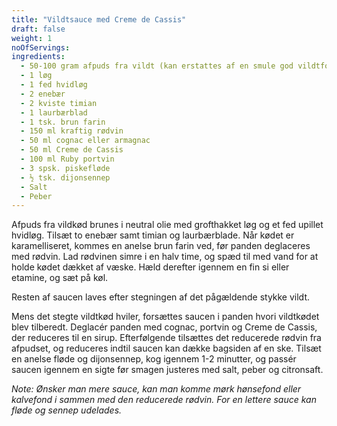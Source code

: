 ```yaml
---
title: "Vildtsauce med Creme de Cassis"
draft: false
weight: 1
noOfServings: 
ingredients:
  - 50-100 gram afpuds fra vildt (kan erstattes af en smule god vildtfond)
  - 1 løg
  - 1 fed hvidløg
  - 2 enebær
  - 2 kviste timian
  - 1 laurbærblad
  - 1 tsk. brun farin
  - 150 ml kraftig rødvin
  - 50 ml cognac eller armagnac
  - 50 ml Creme de Cassis
  - 100 ml Ruby portvin
  - 3 spsk. piskefløde
  - ½ tsk. dijonsennep
  - Salt
  - Peber
---
```


Afpuds fra vildkød brunes i neutral olie med grofthakket løg og et fed
upillet hvidløg. Tilsæt to enebær samt timian og laurbærblade. Når kødet
er karamelliseret, kommes en anelse brun farin ved, før panden
deglaceres med rødvin. Lad rødvinen simre i en halv time, og spæd til
med vand for at holde kødet dækket af væske. Hæld derefter igennem en
fin si eller etamine, og sæt på køl.

Resten af saucen laves efter stegningen af det pågældende stykke vildt.

Mens det stegte vildtkød hviler, forsættes saucen i panden hvori
vildtkødet blev tilberedt. Deglacér panden med cognac, portvin og Creme
de Cassis, der reduceres til en sirup. Efterfølgende tilsættes det
reducerede rødvin fra afpudset, og reduceres indtil saucen kan dække
bagsiden af en ske. Tilsæt en anelse fløde og dijonsennep, kog igennem
1-2 minutter, og passér saucen igennem en sigte før smagen justeres med
salt, peber og citronsaft.

*Note: Ønsker man mere sauce, kan man komme mørk hønsefond eller
kalvefond i sammen med den reducerede rødvin. For en lettere sauce kan
fløde og sennep udelades.*

